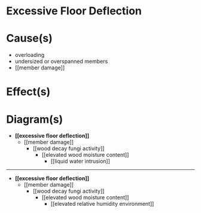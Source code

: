 # Excessive Floor Deflection

# Cause(s)

- overloading
- undersized or overspanned members
- [[member damage]]

# Effect(s)



# Diagram(s)

- **[[excessive floor deflection]]**
  - [[member damage]]
    - [[wood decay fungi activity]]
      - [[elevated wood moisture content]]
        - [[liquid water intrusion]]

---

- **[[excessive floor deflection]]**
  - [[member damage]]
    - [[wood decay fungi activity]]
      - [[elevated wood moisture content]]
        - [[elevated relative humidity environment]]

